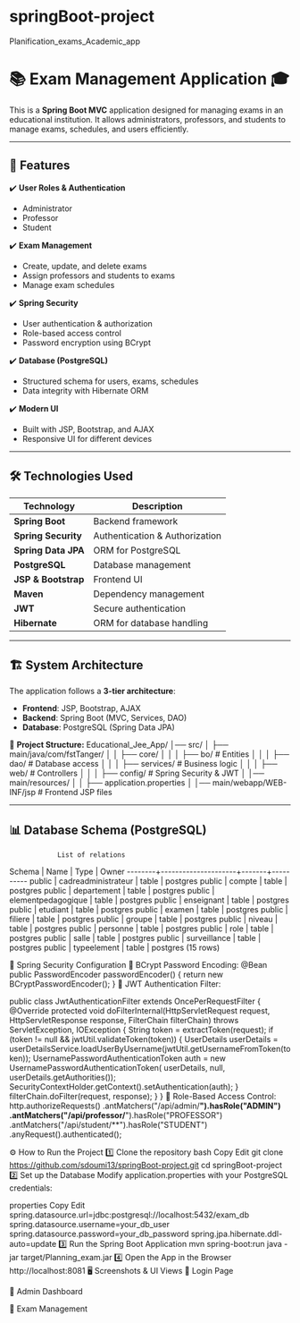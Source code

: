 # springBoot-project
Planification_exams_Academic_app 
# 📚 Exam Management Application 🎓

This is a **Spring Boot MVC** application designed for managing exams in an educational institution. It allows administrators, professors, and students to manage exams, schedules, and users efficiently.

---

## 🚀 Features

✔️ **User Roles & Authentication**
   - Administrator
   - Professor
   - Student

✔️ **Exam Management**
   - Create, update, and delete exams
   - Assign professors and students to exams
   - Manage exam schedules

✔️ **Spring Security**
   - User authentication & authorization
   - Role-based access control
   - Password encryption using BCrypt

✔️ **Database (PostgreSQL)**
   - Structured schema for users, exams, schedules
   - Data integrity with Hibernate ORM

✔️ **Modern UI**
   - Built with JSP, Bootstrap, and AJAX
   - Responsive UI for different devices

---

## 🛠 Technologies Used

| Technology       | Description |
|-----------------|-------------|
| **Spring Boot** | Backend framework |
| **Spring Security** | Authentication & Authorization |
| **Spring Data JPA** | ORM for PostgreSQL |
| **PostgreSQL** | Database management |
| **JSP & Bootstrap** | Frontend UI |
| **Maven** | Dependency management |
| **JWT** | Secure authentication |
| **Hibernate** | ORM for database handling |

---

## 🏗️ System Architecture

The application follows a **3-tier architecture**:

- **Frontend**: JSP, Bootstrap, AJAX
- **Backend**: Spring Boot (MVC, Services, DAO)
- **Database**: PostgreSQL (Spring Data JPA)

📂 **Project Structure:**
Educational_Jee_App/ │── src/ │ ├── main/java/com/fstTanger/ │ │ ├── core/ │ │ │ ├── bo/ # Entities │ │ │ ├── dao/ # Database access │ │ │ ├── services/ # Business logic │ │ │ ├── web/ # Controllers │ │ │ ├── config/ # Spring Security & JWT │ │── main/resources/ │ │ ├── application.properties │ │── main/webapp/WEB-INF/jsp # Frontend JSP files

---

## 📊 Database Schema (PostgreSQL)

                List of relations
 Schema |        Name         | Type  |  Owner
--------+---------------------+-------+----------
 public | cadreadministrateur | table | postgres
 public | compte              | table | postgres
 public | departement         | table | postgres
 public | elementpedagogique  | table | postgres
 public | enseignant          | table | postgres
 public | etudiant            | table | postgres
 public | examen              | table | postgres
 public | filiere             | table | postgres
 public | groupe              | table | postgres
 public | niveau              | table | postgres
 public | personne            | table | postgres
 public | role                | table | postgres
 public | salle               | table | postgres
 public | surveillance        | table | postgres
 public | typeelement         | table | postgres
(15 rows)

🔐 Spring Security Configuration
🔸 BCrypt Password Encoding:
@Bean
public PasswordEncoder passwordEncoder() {
    return new BCryptPasswordEncoder();
}
🔸 JWT Authentication Filter:

public class JwtAuthenticationFilter extends OncePerRequestFilter {
    @Override
    protected void doFilterInternal(HttpServletRequest request, HttpServletResponse response, 
                                    FilterChain filterChain) throws ServletException, IOException {
        String token = extractToken(request);
        if (token != null && jwtUtil.validateToken(token)) {
            UserDetails userDetails = userDetailsService.loadUserByUsername(jwtUtil.getUsernameFromToken(token));
            UsernamePasswordAuthenticationToken auth = new UsernamePasswordAuthenticationToken(
                userDetails, null, userDetails.getAuthorities());
            SecurityContextHolder.getContext().setAuthentication(auth);
        }
        filterChain.doFilter(request, response);
    }
}
🔸 Role-Based Access Control:
http.authorizeRequests()
    .antMatchers("/api/admin/**").hasRole("ADMIN")
    .antMatchers("/api/professor/**").hasRole("PROFESSOR")
    .antMatchers("/api/student/**").hasRole("STUDENT")
    .anyRequest().authenticated();

  ⚙️ How to Run the Project
1️⃣ Clone the repository
bash
Copy
Edit
git clone https://github.com/sdoumi13/springBoot-project.git
cd springBoot-project
2️⃣ Set up the Database
Modify application.properties with your PostgreSQL credentials:

properties
Copy
Edit
spring.datasource.url=jdbc:postgresql://localhost:5432/exam_db
spring.datasource.username=your_db_user
spring.datasource.password=your_db_password
spring.jpa.hibernate.ddl-auto=update
3️⃣ Run the Spring Boot Application
mvn spring-boot:run
java -jar target/Planning_exam.jar
4️⃣ Open the App in the Browser
http://localhost:8081
🖥️ Screenshots & UI Views
🔹 Login Page

🔹 Admin Dashboard

🔹 Exam Management


